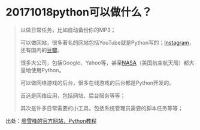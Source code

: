 # 20171018python可以做什么？

> 以做日常任务，比如自动备份你的MP3；
>
> 可以做网站，很多著名的网站包括YouTube就是Python写的；[Instagram](http://instagram.com/)，还有国内的[豆瓣](http://www.douban.com/)。
>
> 很多大公司，包括Google、Yahoo等，甚至[NASA](http://www.nasa.gov/)（美国航空航天局）都大量地使用Python。
>
> 可以做网络游戏的后台，很多在线游戏的后台都是Python开发的。
>
> 首选是网络应用，包括网站、后台服务等等；
>
> 其次是许多日常需要的小工具，包括系统管理员需要的脚本任务等等；

出处：[廖雪峰的官方网站，Python教程](https://www.liaoxuefeng.com/wiki/0014316089557264a6b348958f449949df42a6d3a2e542c000)

